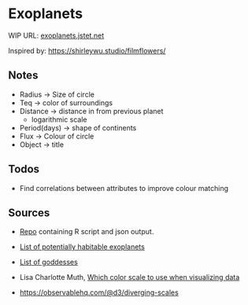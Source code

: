 # Exoplanets

WIP URL: [exoplanets.jstet.net](https://planets.jstet.net/)

Inspired by: https://shirleywu.studio/filmflowers/

## Notes

- Radius -> Size of circle
- Teq -> color of surroundings
- Distance -> distance in from previous planet
  - logarithmic scale
- Period(days) -> shape of continents
- Flux -> Colour of circle
- Object -> title

## Todos

- Find correlations between attributes to improve colour matching

## Sources

- [Repo](https://github.com/JStet/exoplanets_R_script) containing R script and json output.

- [List of potentially habitable exoplanets](https://en.wikipedia.org/wiki/List_of_potentially_habitable_exoplanets)

- [List of goddesses](https://en.wikipedia.org/wiki/List_of_goddesses)

- Lisa Charlotte Muth, [Which color scale to use when visualizing data](https://blog.datawrapper.de/which-color-scale-to-use-in-data-vis/)

- https://observablehq.com/@d3/diverging-scales
